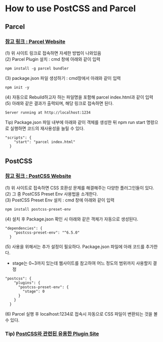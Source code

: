 # How to use PostCSS and Parcel

## Parcel
### [참고 링크 : Parcel Website](https://parceljs.org/)
(1) 위 사이트 링크로 접속하면 자세한 방법이 나와있음  
(2) Parcel Plugin 설치 : cmd 창에 아래와 같이 입력
```
npm install -g parcel bundler
```
(3) package.json 파일 생성하기 : cmd창에서 아래와 같이 입력  
```
npm init -y
```
(4) 자동으로 Rebuild하고자 하는 파일명을 포함해 parcel index.html과 같이 입력  
(5) 아래와 같은 결과가 출력되며, 해당 링크로 접속하면 된다.
```
Server running at http://localhost:1234
```
Tip) Package.json 파일 내부에 아래와 같이 객체를 생성한 뒤 npm run start 명령으로 실행하면 코드의 재사용성을 늘릴 수 있다.
```
"scripts": {
    "start": "parcel index.html"
  }
```

## PostCSS
### [참고 링크 : PostCSS Website](https://postcss.org/)
(1) 위 사이트로 접속하면 CSS 호환성 문제를 해결해주는 다양한 플러그인들이 있다.  
(2) 그 중 PostCSS Preset Env 사용법을 소개한다.  
(3) PostCSS Preset Env 설치 : cmd 창에 아래와 같이 입력
```
npm install postcss-preset-env
```
(4) 설치 후 Package.json 확인 시 아래와 같은 객체가 자동으로 생성된다.
```
"dependencies": {
    "postcss-preset-env": "^6.5.0"
  }
```
(5) 사용을 위해서는 추가 설정이 필요하다. Package.json 파일에 아래 코드를 추가한다.  
- stage는 0~3까지 있는데 웹사이트를 참고하여 어느 정도의 범위까지 사용할지 결정
```
"postcss": {
    "plugins": {
      "postcss-preset-env": {
        "stage": 0
      }
    }
  }
  ```
  (6) Parcel 실행 후 localhost:1234로 접속시 자동으로 CSS 파일이 변환되는 것을 볼 수 있다.  
 
 ### Tip) [PostCSS와 관련된 유용한 Plugin Site](https://www.postcss.parts/)
